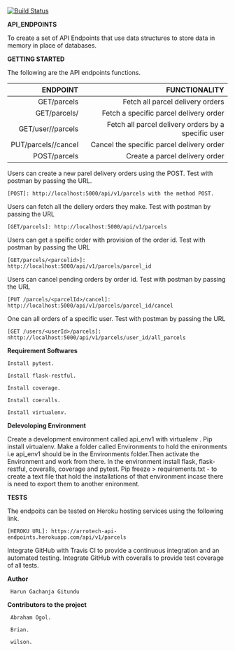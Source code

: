 [![Build Status](https://travis-ci.com/Arrotech/API_ENDPOINTS.svg?branch=develop)](https://travis-ci.com/Arrotech/API_ENDPOINTS)

**API_ENDPOINTS**

To create a set of API Endpoints that use data structures to store data in memory in place of databases.



**GETTING STARTED**


The following are the API endpoints functions.

| ENDPOINT                    | FUNCTIONALITY
|----------------------------:|--------------------------------------------------:|
|GET/parcels                  |Fetch all parcel delivery orders                   |      
|GET/parcels/<parcelid>       |Fetch a specific parcel delivery order             |
|GET/user/<userid>/parcels    |Fetch all parcel delivery orders by a specific user|
|PUT/parcels/<parcelid>/cancel|Cancel the specific parcel delivery order          |
|POST/parcels                 |Create a parcel delivery order                     |


Users can create a new parel delivery orders using the POST. Test with postman by passing the URL.

    [POST]: http://localhost:5000/api/v1/parcels with the method POST.


Users can fetch all the deliery orders they make. Test with postman by passing the URL 

    [GET/parcels]: http://localhost:5000/api/v1/parcels


Users can get a speific order with provision of the order id. Test with postman by passing the URL 

    [GET/parcels/<parcelid>]: http://localhost:5000/api/v1/parcels/parcel_id


Users can cancel pending orders by order id. Test with postman by passing the URL 

    [PUT /parcels/<parcelId>/cancel]: http://localhost:5000/api/v1/parcels/parcel_id/cancel


One can all orders of a specific user. Test with postman by passing the URL

    [GET /users/<userId>/parcels]: nhttp://localhost:5000/api/v1/parcels/user_id/all_parcels



**Requirement Softwares**


    Install pytest.

    Install flask-restful.

    Install coverage.

    Install coeralls.

    Install virtualenv.




**Delevoloping Environment**


Create a development environment called api_env1 with virtualenv .
Pip install virtualenv. Make a folder called Environments to hold the enironments i.e api_env1 should be in the Environments folder.Then activate the Environment and work from there. In the environment install flask, flask-restful, coveralls, coverage and pytest. Pip freeze > requirements.txt - to create a text file that hold the installations of that environment incase there is need to export them to another enironment.


**TESTS**

The endpoits can be tested on Heroku hosting services using the following link.

    [HEROKU URL]: https://arrotech-api-endpoints.herokuapp.com/api/v1/parcels


Integrate GitHub with Travis CI to provide a continuous integration and an automated testing. Integrate GitHub with coveralls to provide test coverage of all tests.



**Author**

     Harun Gachanja Gitundu

**Contributors to the project**

     Abraham Ogol.

     Brian.

     wilson.

